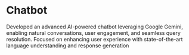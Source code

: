 # Chatbot
Developed an advanced AI-powered chatbot leveraging Google Gemini, enabling natural conversations, user engagement, and seamless query resolution. Focused on enhancing user experience with state-of-the-art language understanding and response generation

